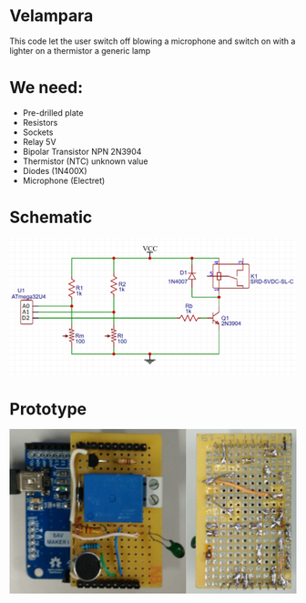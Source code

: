 # Velampara
This code let the user switch off blowing a microphone and switch on with a lighter on a thermistor a generic lamp

# We need:
* Pre-drilled plate
* Resistors
* Sockets
* Relay 5V
* Bipolar Transistor NPN 2N3904
* Thermistor (NTC) unknown value
* Diodes (1N400X)
* Microphone (Electret)

# Schematic
![](https://github.com/Mickyleitor/Velampara/blob/master/Schematic.PNG)

# Prototype
![](https://github.com/Mickyleitor/Velampara/blob/master/Photo-Prototype.jpg)
